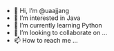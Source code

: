 - 👋 Hi, I’m @uaajjang
- 👀 I’m interested in Java
- 🌱 I’m currently learning Python
- 💞️ I’m looking to collaborate on ...
- 📫 How to reach me ...

<!---
uaajjang/uaajjang is a ✨ special ✨ repository because its `README.md` (this file) appears on your GitHub profile.
You can click the Preview link to take a look at your changes.
--->
